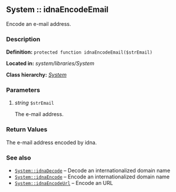 
System :: idnaEncodeEmail
-------------------------------------------

Encode an e-mail address.


### Description ###

**Definition:** `protected function idnaEncodeEmail($strEmail)`

**Located in:** *system/libraries/System*

**Class hierarchy:** *[System](../System.md)*


### Parameters ###

1. *string* `$strEmail`

	The e-mail address.


### Return Values ###

The e-mail address encoded by idna.


### See also ###

- [`System::idnaDecode`](idnaDecode.md) – Decode an internationalized domain name
- [`System::idnaEncode`](idnaEncode.md) – Encode an internationalized domain name
- [`System::idnaEncodeUrl`](idnaEncodeUrl.md) – Encode an URL
